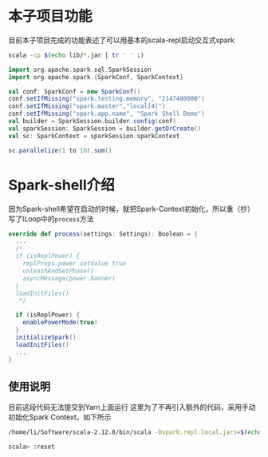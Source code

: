 # 本子项目功能

目前本子项目完成的功能表述了可以用基本的scala-repl启动交互式spark

```bash
scala -cp $(echo lib/*.jar | tr ' ' :)
```

```scala
import org.apache.spark.sql.SparkSession
import org.apache.spark.{SparkConf, SparkContext}

val conf: SparkConf = new SparkConf()
conf.setIfMissing("spark.testing.memory", "2147480000")
conf.setIfMissing("spark.master","local[4]")
conf.setIfMissing("spark.app.name", "Spark Shell Demo")
val builder = SparkSession.builder.config(conf)
val sparkSession: SparkSession = builder.getOrCreate()
val sc: SparkContext = sparkSession.sparkContext

sc.parallelize(1 to 10).sum()
```

# Spark-shell介绍

因为Spark-shell希望在启动的时候，就把Spark-Context初始化，所以重（抄）写了ILoop中的`process`方法

```scala
override def process(settings: Settings): Boolean = {
  ...
  /*
  if (isReplPower) {
    replProps.power setValue true
    unleashAndSetPhase()
    asyncMessage(power.banner)
  }
  loadInitFiles()
   */

  if (isReplPower) {
    enablePowerMode(true)
  }
  initializeSpark()
  loadInitFiles()
  ...
}
```

## 使用说明

目前这段代码无法提交到Yarn上面运行
这里为了不再引入额外的代码，采用手动初始化Spark Context，如下所示

```bash
/home/li/Software/scala-2.12.8/bin/scala -Dspark.repl.local.jars=$(echo *.jar lib/*.jar | tr ' ' ',') -cp spark-repl-1.0-SNAPSHOT.jar com.spark.repl.Main

scala> :reset
```
